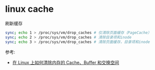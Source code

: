 # linux cache

刷新缓存

```bash
sync; echo 1 > /proc/sys/vm/drop_caches # 仅清除页面缓存（PageCache）
sync; echo 2 > /proc/sys/vm/drop_caches # 清除目录项和inode
sync; echo 3 > /proc/sys/vm/drop_caches # 清除页面缓存，目录项和inode
```

参考:
* [在 Linux 上如何清除内存的 Cache、Buffer 和交换空间](https://linux.cn/article-5627-1.html)